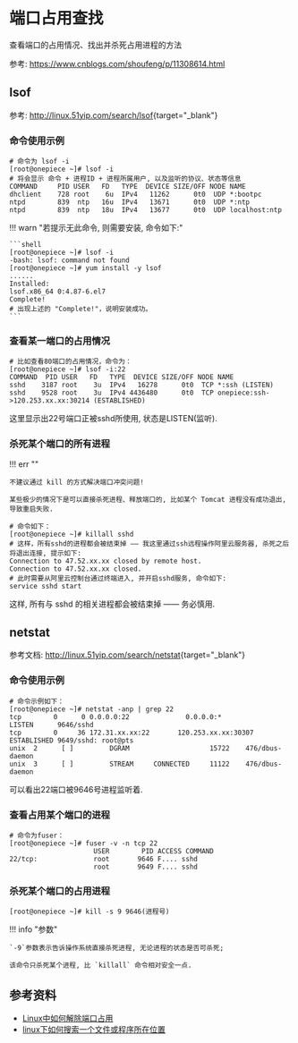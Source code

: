 # 端口占用查找

查看端口的占用情况、找出并杀死占用进程的方法

参考: <https://www.cnblogs.com/shoufeng/p/11308614.html>

## lsof

参考: <http://linux.51yip.com/search/lsof>{target="_blank"}

### 命令使用示例

```shell
# 命令为 lsof -i
[root@onepiece ~]# lsof -i
# 将会显示 命令 + 进程ID + 进程所属用户, 以及监听的协议、状态等信息
COMMAND     PID USER   FD   TYPE  DEVICE SIZE/OFF NODE NAME
dhclient    728 root    6u  IPv4   11262      0t0  UDP *:bootpc
ntpd        839  ntp   16u  IPv4   13671      0t0  UDP *:ntp
ntpd        839  ntp   18u  IPv4   13677      0t0  UDP localhost:ntp
```

!!! warn "若提示无此命令, 则需要安装, 命令如下:"

    ```shell
    [root@onepiece ~]# lsof -i
    -bash: lsof: command not found
    [root@onepiece ~]# yum install -y lsof
    ......
    Installed:
    lsof.x86_64 0:4.87-6.el7
    Complete!
    # 出现上述的 "Complete!"，说明安装成功。
    ```

### 查看某一端口的占用情况

```shell
# 比如查看80端口的占用情况，命令为：
[root@onepiece ~]# lsof -i:22
COMMAND  PID USER   FD   TYPE  DEVICE SIZE/OFF NODE NAME
sshd    3187 root    3u  IPv4   16278      0t0  TCP *:ssh (LISTEN)
sshd    9528 root    3u  IPv4 4436480      0t0  TCP onepiece:ssh->120.253.xx.xx:30214 (ESTABLISHED)
```

这里显示出22号端口正被sshd所使用, 状态是LISTEN(监听).

### 杀死某个端口的所有进程

!!! err ""

    不建议通过 kill 的方式解决端口冲突问题!
    
    某些极少的情况下是可以直接杀死进程、释放端口的, 比如某个 Tomcat 进程没有成功退出, 导致重启失败.

```shell
# 命令如下：
[root@onepiece ~]# killall sshd
# 这样，所有sshd的进程都会被结束掉 —— 我这里通过ssh远程操作阿里云服务器, 杀死之后将退出连接, 提示如下:
Connection to 47.52.xx.xx closed by remote host.
Connection to 47.52.xx.xx closed.
# 此时需要从阿里云控制台通过终端进入, 并开启sshd服务, 命令如下:
service sshd start
```

这样, 所有与 sshd 的相关进程都会被结束掉 —— 务必慎用.

## netstat

参考文档: <http://linux.51yip.com/search/netstat>{target="_blank"}

### 命令使用示例

```shell
# 命令示例如下：
[root@onepiece ~]# netstat -anp | grep 22
tcp        0      0 0.0.0.0:22              0.0.0.0:*               LISTEN      9646/sshd
tcp        0     36 172.31.xx.xx:22       120.253.xx.xx:30307     ESTABLISHED 9649/sshd: root@pts
unix  2      [ ]         DGRAM                    15722    476/dbus-daemon
unix  3      [ ]         STREAM     CONNECTED     11122    476/dbus-daemon      
```

可以看出22端口被9646号进程监听着.

### 查看占用某个端口的进程

```shell
# 命令为fuser：
[root@onepiece ~]# fuser -v -n tcp 22
                     USER        PID ACCESS COMMAND
22/tcp:              root       9646 F.... sshd
                     root       9649 F.... sshd
```

### 杀死某个端口的占用进程

```shell
[root@onepiece ~]# kill -s 9 9646(进程号)
```

!!! info "参数"

    `-9`参数表示告诉操作系统直接杀死进程, 无论进程的状态是否可杀死;
    
    该命令只杀死某个进程, 比 `killall` 命令相对安全一点.

## 参考资料

* [Linux中如何解除端口占用](https://blog.csdn.net/zhu_xun/article/details/16823577)
* [linux下如何搜索一个文件或程序所在位置](https://blog.csdn.net/whynotldch/article/details/78163389)

